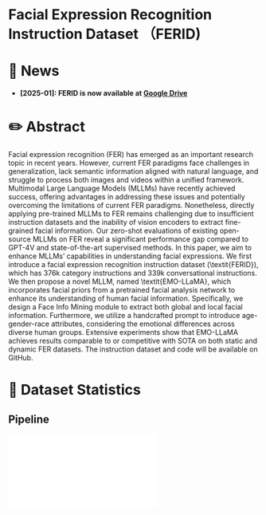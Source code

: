 # Facial Expression Recognition  Instruction Dataset （FERID)

# 📰 News

- **[2025-01]: FERID is now available at [Google Drive](https://drive.google.com/drive/folders/1IUTM9gRHy406U1hM4hsOaPtzPg1o8g3L?usp=drive_link)**

# ✏️ Abstract

Facial expression recognition (FER) has emerged as an important research topic in recent years. However, current FER paradigms face challenges in generalization, lack semantic information aligned with natural language, and struggle to process both images and videos within a unified framework. Multimodal Large Language Models (MLLMs) have recently achieved success, offering advantages in addressing these issues and potentially overcoming the limitations of current FER paradigms. Nonetheless, directly applying pre-trained MLLMs to FER remains challenging due to insufficient instruction datasets and the inability of vision encoders to extract fine-grained facial information. Our zero-shot evaluations of existing open-source MLLMs on FER reveal a significant performance gap compared to GPT-4V and state-of-the-art supervised methods. In this paper, we aim to enhance MLLMs’ capabilities in understanding facial expressions. We first introduce a facial expression recognition instruction dataset (\textit{FERID}), which has 376k category instructions and 339k conversational instructions. We then propose a novel MLLM, named \textit{EMO-LLaMA}, which incorporates facial priors from a pretrained facial analysis network to enhance its understanding of human facial information. Specifically, we design a Face Info Mining module to extract both global and local facial information. Furthermore, we utilize a handcrafted prompt to introduce age-gender-race attributes, considering the emotional differences across diverse human groups. Extensive experiments show that EMO-LLaMA achieves results comparable to or competitive with SOTA on both static and dynamic FER datasets. The instruction dataset and code will be available on GitHub.

# 📝 Dataset Statistics

## Pipeline
![Pipeline](./assets/Instruction.pdf)


